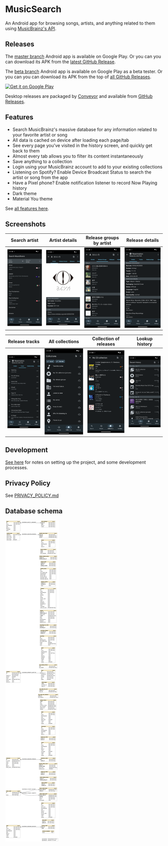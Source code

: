 # MusicSearch

An Android app for browsing songs, artists, and anything related to them
using [MusicBrainz's API](https://wiki.musicbrainz.org/MusicBrainz_API).

## Releases

The [master branch](https://github.com/lydavid/MusicSearch/tree/master) Android app is available on Google Play.
Or you can you can download its APK from the [latest GitHub Release](https://github.com/lydavid/MusicSearch/releases/latest/).

The [beta branch](https://github.com/lydavid/MusicSearch) Android app is available on Google Play as a beta tester.
Or you can you can download its APK from the top of [all GitHub Releases](https://github.com/lydavid/MusicSearch/releases/).

<a href="https://play.google.com/store/apps/details?id=io.github.lydavid.musicsearch">
    <img alt="Get it on Google Play" height="80"
        src="https://play.google.com/intl/en_ca/badges/static/images/badges/en_badge_web_generic.png" />
</a>

Desktop releases are packaged by [Conveyor](https://www.hydraulic.dev/) and available from [GitHub Releases](https://github.com/lydavid/MusicSearch/releases/).

## Features

- Search MusicBrainz's massive database for any information related to your favorite artist or song
- All data is cached on device after loading each page/tab
- See every page you've visited in the history screen, and quickly get back to them
- Almost every tab allows you to filter its content instantaneously
- Save anything to a collection
- Login using your MusicBrainz account to add to your existing collections
- Listening on Spotify? Enable Device Broadcast Status to search the artist or song from the app
- Have a Pixel phone? Enable notification listener to record Now Playing history
- Dark theme
- Material You theme

See [all features here](./docs/all_features.md).

## Screenshots

| Search artist                             | Artist details                             | Release groups by artist                          | Release details                             |
|-------------------------------------------|--------------------------------------------|---------------------------------------------------|---------------------------------------------|
| ![](assets/screenshots/search_artist.png) | ![](assets/screenshots/artist_details.png) | ![](assets/screenshots/artist_release_groups.png) | ![](assets/screenshots/release_details.png) | 

| Release tracks                             | All collections                             | Collection of releases                 | Lookup history                             |
|--------------------------------------------|---------------------------------------------|----------------------------------------|--------------------------------------------|
| ![](assets/screenshots/release_tracks.png) | ![](assets/screenshots/all_collections.png) | ![](assets/screenshots/collection.png) | ![](assets/screenshots/lookup_history.png) |

## Development

[See here](./docs/README.md) for notes on setting up the project, and some development processes.

## Privacy Policy

See [PRIVACY_POLICY.md](PRIVACY_POLICY.md)

## Database schema

![](assets/musicsearch_db_schema.svg)
